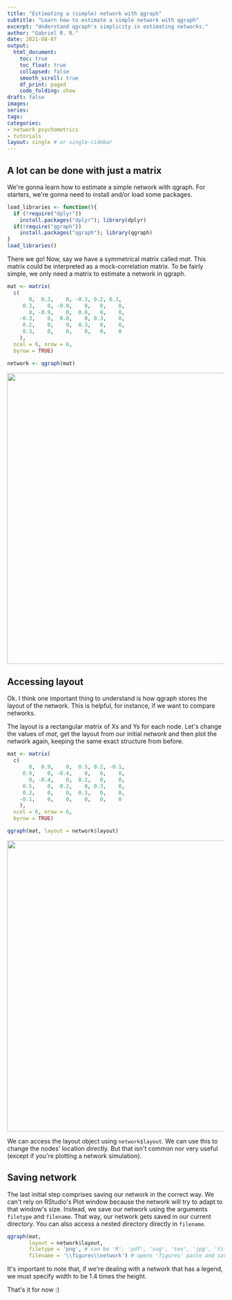 ```yaml
---
title: "Estimating a (simple) network with qgraph"
subtitle: "Learn how to estimate a simple network with qgraph"
excerpt: "Understand qgraph's simplicity in estimating networks."
author: "Gabriel R. R."
date: 2021-08-07
output: 
  html_document:
    toc: true
    toc_float: true
    collapsed: false
    smooth_scroll: true
    df_print: paged
    code_folding: show
draft: false
images:
series:
tags:
categories:
- network psychometrics
- tutorials
layout: single # or single-sidebar
---
```

## A lot can be done with just a matrix

We're gonna learn how to estimate a simple network with qgraph.
For starters, we're gonna need to install and/or load some packages.


```r
load_libraries <- function(){
  if (!require("dplyr"))
    install.packages("dplyr"); library(dplyr)
  if(!require("qgraph"))
    install.packages("qgraph"); library(qgraph)
}
load_libraries()
```

There we go! Now, say we have a symmetrical matrix called *mat*. 
This matrix could be interpreted as a mock-correlation matrix. To be fairly
simple, we only need a matrix to estimate a network in qgraph.


```r
mat <- matrix(
  c(
       0,  0.3,    0, -0.3, 0.2, 0.3,
     0.3,    0, -0.9,    0,   0,    0,
       0, -0.9,    0,  0.8,   0,    0,
    -0.3,    0,  0.8,    0, 0.3,    0,
     0.2,    0,    0,  0.3,   0,    0,
     0.3,    0,    0,    0,   0,    0
    ),
  ncol = 6, nrow = 6,
  byrow = TRUE)

network <- qgraph(mat)
```

<img src="{{< blogdown/postref >}}index_files/figure-html/Creating matrix-1.png" width="672" />

## Accessing layout

Ok. I think one important thing to understand is how qgraph stores the layout
of the network. This is helpful, for instance, if we want to compare networks.

The layout is a rectangular matrix of Xs and Ys for each node. Let's change the 
values of *mat*, get the layout from our initial *network* and then plot
the network again, keeping the same exact structure from before.


```r
mat <- matrix(
  c(
       0,  0.9,    0,  0.5, 0.2, -0.1,
     0.9,    0, -0.4,    0,   0,    0,
       0, -0.4,    0,  0.2,   0,    0,
     0.5,    0,  0.2,    0, 0.3,    0,
     0.2,    0,    0,  0.3,   0,    0,
    -0.1,    0,    0,    0,   0,    0
    ),
  ncol = 6, nrow = 6,
  byrow = TRUE)

qgraph(mat, layout = network$layout)
```

<img src="{{< blogdown/postref >}}index_files/figure-html/Keeping layout-1.png" width="672" />

We can access the layout object using `network$layout`. We can use this to
change the nodes' location directly. But that isn't common nor very useful
(except if you're plotting a network simulation).

## Saving network

The last initial step comprises saving our network in the correct way. We can't
rely on RStudio's Plot window because the network will try to adapt to that
window's size. Instead, we save our network using the arguments `filetype` and
`filename`. That way, our network gets saved in our current directory. You can
also access a nested directory directly in `filename`.


```r
qgraph(mat, 
       layout = network$layout,
       filetype = 'png', # can be 'R', 'pdf', 'svg', 'tex', 'jpg', 'tiff', 'png'
       filename = '\\figures\\network') # opens 'figures' paste and saves there
```

It's important to note that, if we're dealing with a network that has a legend,
we must specify width to be 1.4 times the height.

That's it for now :)
